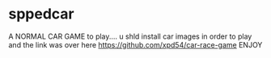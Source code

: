 # sppedcar
A NORMAL CAR GAME 
to play....
u shld install car images in order to play 
and the link was over here
https://github.com/xpd54/car-race-game
      ENJOY
